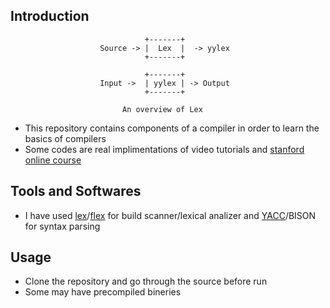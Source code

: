 ## Introduction 
                                  +-------+
                        Source -> |  Lex  |  -> yylex
                                  +-------+

                                  +-------+
                        Input ->  | yylex | -> Output
                                  +-------+

                             An overview of Lex
* This repository contains components of a compiler in order to learn the basics of compilers
* Some codes are real implimentations of video tutorials and [stanford online course](https://www.coursera.org/course/compilers)

## Tools and Softwares
* I have used [lex](http://flex.sourceforge.net/)/[flex](http://dinosaur.compilertools.net/) for build scanner/lexical analizer and [YACC](http://dinosaur.compilertools.net/yacc/index.html)/BISON for syntax parsing

## Usage
* Clone the repository and go through the source before run
* Some may have precompiled bineries
